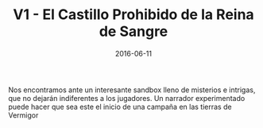 ﻿---
title: V1 - El Castillo Prohibido de la Reina de Sangre
summary: El castillo de Varania tiene una nueva señora que ha traído el caos y el terror al valle de Galas y sus habitantes.Nunca antes una tierra había estado tan maldita y nunca antes un grupo de héroes había sido tan necesario. ¿Aceptarán los personajes el desafío? El Castillo Prohibido de La Reina de Sangre os espera
authors:
  - José Manuel Palacios
date: 2016-06-11
type: post
categories:
- Vermigor
tags:
- aventura
- castillo
- sandbox
minlevels: "6"
maxlevels: "10"
prices: Gratis
session: "?"
mincharacters: "5"
maxcharacters: "6"
eval: oficial
cover: "reinasangre.jpg"
download: "reinasangre.pdf"
moreinfo: "https://tesorosdelamarca.com/producto/castillo-prohibido-la-reina-sangre/"
license: "OGL"
draft: false

---

Nos encontramos ante un interesante sandbox lleno de misterios e intrigas, que no dejarán indiferentes a los jugadores. Un narrador experimentado puede hacer que sea este el inicio de una campaña en las tierras de Vermigor
